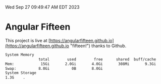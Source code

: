 Wed Sep 27 09:49:47 AM EDT 2023

# Angular Fifteen


This project is live at [https://angularfifteen.github.io](https://angularfifteen.github.io "fifteen!") thanks to Github.

```bash
System Memory
               total        used        free      shared  buff/cache   available
Mem:            15Gi       2.0Gi       4.0Gi       308Mi       9.3Gi        12Gi
Swap:          8.0Gi          0B       8.0Gi
System Storage
1.3G	.
```
